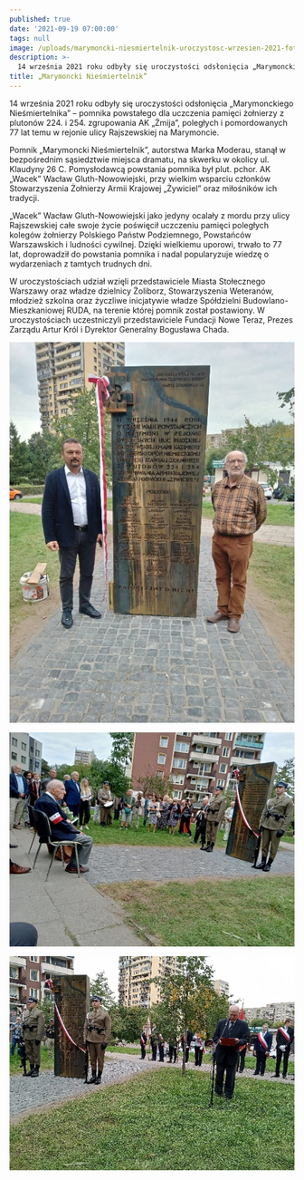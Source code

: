 ```yaml
---
published: true
date: '2021-09-19 07:00:00'
tags: null
image: /uploads/marymoncki-niesmiertelnik-uroczystosc-wrzesien-2021-fot-1.jpg
description: >-
  14 września 2021 roku odbyły się uroczystości odsłonięcia „Marymonckiego Nieśmiertelnika”. W uroczystościach uczestniczyli przedstawiciele Fundacji Nowe Teraz, Prezes Zarządu Artur Król i Dyrektor Generalny Bogusława Chada.
title: „Marymoncki Nieśmiertelnik”
---
```


14 września 2021 roku odbyły się uroczystości odsłonięcia „Marymonckiego Nieśmiertelnika” – pomnika powstałego dla uczczenia pamięci żołnierzy z plutonów 224. i 254. zgrupowania AK „Żmija”, poległych i pomordowanych 77 lat temu w rejonie ulicy Rajszewskiej na Marymoncie. 

Pomnik „Marymoncki Nieśmiertelnik”, autorstwa Marka Moderau, stanął w bezpośrednim sąsiedztwie miejsca dramatu, na skwerku w okolicy ul. Klaudyny 26 C. Pomysłodawcą powstania pomnika był plut. pchor. AK „Wacek” Wacław Gluth-Nowowiejski, przy wielkim wsparciu członków Stowarzyszenia Żołnierzy Armii Krajowej „Żywiciel” oraz miłośników ich tradycji. 

„Wacek” Wacław Gluth-Nowowiejski jako jedyny ocalały z mordu przy ulicy Rajszewskiej całe swoje życie poświęcił uczczeniu pamięci poległych kolegów żołnierzy Polskiego Państw Podziemnego, Powstańców Warszawskich i ludności cywilnej. Dzięki wielkiemu uporowi, trwało to 77 lat, doprowadził do powstania pomnika i nadal popularyzuje wiedzę o wydarzeniach z tamtych trudnych dni.

W uroczystościach udział wzięli przedstawiciele Miasta Stołecznego Warszawy oraz władze dzielnicy Żoliborz, Stowarzyszenia Weteranów, młodzież szkolna oraz życzliwe inicjatywie władze Spółdzielni Budowlano-Mieszkaniowej RUDA, na terenie której pomnik został postawiony. W uroczystościach uczestniczyli przedstawiciele Fundacji Nowe Teraz, Prezes Zarządu Artur Król i Dyrektor Generalny Bogusława Chada. 

![Uroczystości odsłonięcia „Marymonckiego Nieśmiertelnika” fot.1](/assets/img/uploads/marymoncki-niesmiertelnik-uroczystosc-wrzesien-2021-fot-2.jpg)

![Uroczystości odsłonięcia „Marymonckiego Nieśmiertelnika” fot.2](/assets/img/uploads/marymoncki-niesmiertelnik-uroczystosc-wrzesien-2021-fot-3.jpg)

![Uroczystości odsłonięcia „Marymonckiego Nieśmiertelnika” fot.3](/assets/img/uploads/marymoncki-niesmiertelnik-uroczystosc-wrzesien-2021-fot-4.jpg)
